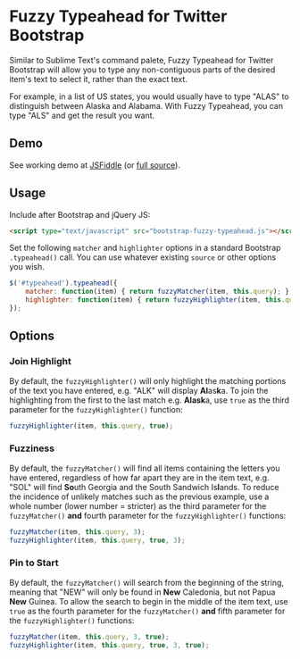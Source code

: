 Fuzzy Typeahead for Twitter Bootstrap
===============

Similar to Sublime Text's command palete, Fuzzy Typeahead for Twitter Bootstrap will allow you to type any non-contiguous parts of the desired item's text to select it, rather than the exact text.

For example, in a list of US states, you would usually have to type "ALAS" to distinguish between Alaska and Alabama. With Fuzzy Typeahead, you can type "ALS" and get the result you want.

Demo
-------

See working demo at [JSFiddle](http://fiddle.jshell.net/4LRjU/show) (or [full source](http://fiddle.jshell.net/4LRjU)).

Usage
-----

Include after Bootstrap and jQuery JS:
```html
<script type="text/javascript" src="bootstrap-fuzzy-typeahead.js"></script>
```

Set the following `matcher` and `highlighter` options in a standard Bootstrap `.typeahead()` call. You can use whatever existing `source` or other options you wish.

```javascript
$('#typeahead').typeahead({
    matcher: function(item) { return fuzzyMatcher(item, this.query); },
    highlighter: function(item) { return fuzzyHighlighter(item, this.query); }
});
```

Options
-------
### Join Highlight
By default, the `fuzzyHighlighter()` will only highlight the matching portions of the text you have entered, e.g. "ALK" will display <strong>Al</strong>as<strong>k</strong>a. To join the highlighting from the first to the last match e.g. <strong>Alask</strong>a, use `true` as the third parameter for the `fuzzyHighlighter()` function:

```javascript
fuzzyHighlighter(item, this.query, true);
```

### Fuzziness
By default, the `fuzzyMatcher()` will find all items containing the letters you have entered, regardless of how far apart they are in the item text, e.g. "SOL" will find <strong>So</strong>uth Georgia and the South Sandwich Is<strong>l</strong>ands. To reduce the incidence of unlikely matches such as the previous example, use a whole number (lower number = stricter) as the third parameter for the `fuzzyMatcher()` **and** fourth parameter for the `fuzzyHighlighter()` functions:

```javascript
fuzzyMatcher(item, this.query, 3);
fuzzyHighlighter(item, this.query, true, 3);
```

### Pin to Start
By default, the `fuzzyMatcher()` will search from the beginning of the string, meaning that "NEW" will only be found in <strong>New</strong> Caledonia, but not Papua <strong>New</strong> Guinea. To allow the search to begin in the middle of the item text, use `true` as the fourth parameter for the `fuzzyMatcher()` **and** fifth parameter for the `fuzzyHighlighter()` functions:

```javascript
fuzzyMatcher(item, this.query, 3, true);
fuzzyHighlighter(item, this.query, true, 3, true);
```

